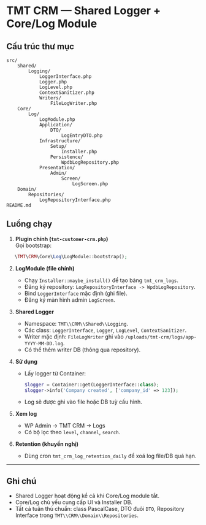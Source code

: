 # TMT CRM — Shared Logger + Core/Log Module

## Cấu trúc thư mục

```
src/
    Shared/
        Logging/
            LoggerInterface.php
            Logger.php
            LogLevel.php
            ContextSanitizer.php
            Writers/
                FileLogWriter.php
    Core/
        Log/
            LogModule.php
            Application/
                DTO/
                    LogEntryDTO.php
            Infrastructure/
                Setup/
                    Installer.php
                Persistence/
                    WpdbLogRepository.php
            Presentation/
                Admin/
                    Screen/
                        LogScreen.php
    Domain/
        Repositories/
            LogRepositoryInterface.php
README.md

```

## Luồng chạy

1. **Plugin chính (`tmt-customer-crm.php`)**  
   Gọi bootstrap:

```php
   \TMT\CRM\Core\Log\LogModule::bootstrap();
```

2. **LogModule (file chính)**  
   - Chạy `Installer::maybe_install()` để tạo bảng `tmt_crm_logs`.  
   - Đăng ký repository: `LogRepositoryInterface -> WpdbLogRepository`.  
   - Bind `LoggerInterface` mặc định (ghi file).  
   - Đăng ký màn hình admin `LogScreen`.  

3. **Shared Logger**  
   - Namespace: `TMT\\CRM\\Shared\\Logging`.  
   - Các class: `LoggerInterface`, `Logger`, `LogLevel`, `ContextSanitizer`.  
   - Writer mặc định: `FileLogWriter` ghi vào `/uploads/tmt-crm/logs/app-YYYY-MM-DD.log`.  
   - Có thể thêm writer DB (thông qua repository).  

4. **Sử dụng**  
   - Lấy logger từ Container:

     ```php
     $logger = Container::get(LoggerInterface::class);
     $logger->info('Company created', ['company_id' => 123]);
     ```

   - Log sẽ được ghi vào file hoặc DB tuỳ cấu hình.  

5. **Xem log**  
   - WP Admin → TMT CRM → Logs  
   - Có bộ lọc theo `level`, `channel`, `search`.  

6. **Retention (khuyến nghị)**  
   - Dùng cron `tmt_crm_log_retention_daily` để xoá log file/DB quá hạn.  

---

## Ghi chú

- Shared Logger hoạt động kể cả khi Core/Log module tắt.  
- Core/Log chủ yếu cung cấp UI và Installer DB.  
- Tất cả tuân thủ chuẩn: class PascalCase, DTO đuôi `DTO`, Repository Interface trong `TMT\\CRM\\Domain\\Repositories`.  
